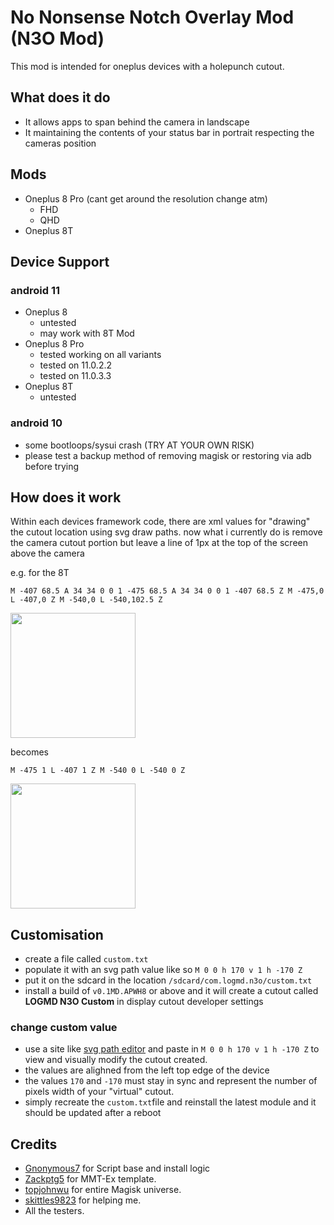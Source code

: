 # No Nonsense Notch Overlay Mod (N3O Mod)

This mod is intended for oneplus devices with a holepunch cutout.

## What does it do

- It allows apps to span behind the camera in landscape
- It maintaining the contents of your status bar in portrait respecting the cameras position

## Mods

- Oneplus 8 Pro (cant get around the resolution change atm)
  - FHD
  - QHD
- Oneplus 8T

## Device Support

### android 11

- Oneplus 8
  - untested
  - may work with 8T Mod
- Oneplus 8 Pro
  - tested working on all variants
  - tested on 11.0.2.2
  - tested on 11.0.3.3
- Oneplus 8T
  - untested

### android 10

- some bootloops/sysui crash (TRY AT YOUR OWN RISK)
- please test a backup method of removing magisk or restoring via adb before trying

## How does it work

Within each devices framework code, there are xml values for "drawing" the cutout location using svg draw paths.
now what i currently do is remove the camera cutout portion but leave a line of 1px at the top of the screen above the camera

e.g. for the 8T

```
M -407 68.5 A 34 34 0 0 1 -475 68.5 A 34 34 0 0 1 -407 68.5 Z M -475,0 L -407,0 Z M -540,0 L -540,102.5 Z
```

<img width="200" src="https://gist.githubusercontent.com/logmd/f60ee13ce55be71179b36106b0ccf2d1/raw/op8t-cutout.svg">

becomes

```
M -475 1 L -407 1 Z M -540 0 L -540 0 Z
```

<img width="200" src="https://gist.github.com/logmd/2ecc3ede43a7d3e318f4740c4a5f3c0c/raw/op8t-cutout-removed.svg">

## Customisation

- create a file called `custom.txt`
- populate it with an svg path value like so `M 0 0 h 170 v 1 h -170 Z`
- put it on the sdcard in the location `/sdcard/com.logmd.n3o/custom.txt`
- install a build of `v0.1MD.APWH8` or above and it will create a cutout called __LOGMD N3O Custom__ in display cutout developer settings

### change custom value
- use a site like [svg path editor](https://yqnn.github.io/svg-path-editor/) and paste in `M 0 0 h 170 v 1 h -170 Z` to view and visually modify the cutout created.
- the values are alighned from the left top edge of the device
- the values `170` and `-170` must stay in sync and represent the number of pixels width of your "virtual" cutout.
- simply recreate the `custom.txt`file and reinstall the latest module and it should be updated after a reboot


## Credits

- <a href="https://github.com/Gnonymous7">Gnonymous7</a> for Script base and install logic
- <a href="https://github.com/Zackptg5">Zackptg5</a> for MMT-Ex template.
- <a href="https://github.com/topjohnwu">topjohnwu</a> for entire Magisk universe.
- <a href="https://github.com/skittles9823">skittles9823</a> for helping me.
- All the testers.
